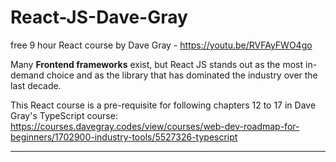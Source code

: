# React-JS-Dave-Gray
free 9 hour React course by Dave Gray - https://youtu.be/RVFAyFWO4go

Many **Frontend frameworks** exist, but React JS stands out as the most in-demand choice and as the library that has dominated the industry over the last decade.

This React course is a pre-requisite for following chapters 12 to 17 in Dave Gray's TypeScript course:  
https://courses.davegray.codes/view/courses/web-dev-roadmap-for-beginners/1702900-industry-tools/5527326-typescript

---

